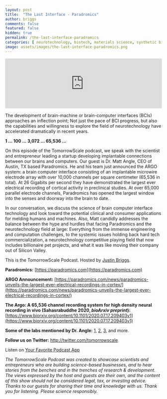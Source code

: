```yaml
---
layout: post
title:  "The Last Interface - Paradromics"
author: briggs
comments: false
featured: false
hidden: true
permalink: /the-last-interface-paradromics
categories: [ neurotechnology, biotech, materials science, synthetic biology, startup ]
image: assets/images/the-last-interface-paradromics.png
---
```


<iframe src="https://anchor.fm/tomorrowscale/embed/episodes/On-Demand-Biology---Tierra-Biosciences-efv774" height="160px" width="100%" frameborder="0" scrolling="no"></iframe>

The development of brain-machine or brain-computer interfaces (BCIs) approaches an inflection point; Not just the pace of BCI progress, but also the capabilities and willingness to explore the field of neurotechnology have accelerated dramatically in recent years.

**1 ... 100 ... 3,072 ... 65,536 ...**

On this episode of the TomorrowScale podcast, we speak with the scientist and entrepreneur leading a startup developing implantable connections between our brains and computers. Our guest is Dr. Matt Angle, CEO of Austin, TX based Paradromics. He and his team just announced the ARGO system: a brain computer interface consisting of an implantable microwire electrode array with over 10,000 channels per square centimeter (65,536 in total). At 26 Gigabits per second they have demonstrated the largest ever electrical recording of cortical activity in preclinical studies. At over 65,000 parallel electrode channels, Paradromics has opened the largest window into the senses and doorway into the brain to date.

In our conversation, we discuss the science of brain computer interface technology and look toward the potential clinical and consumer applications for melding humans and machines. Also, Matt candidly addresses the balance between the hype and hurdles that facing Paradromics and the neurotechnology field at large: Everything from the immense engineering and computation challenges, to the systemic issues holding back hard tech commercialization, a neurotechnology competitive playing field that now includes billionaire pet projects, and what it was like moving their company out of Silicon Valley.

This is the TomorrowScale Podcast. Hosted by [Justin Briggs](https://www.linkedin.com/in/briggsly).

**Paradromics:** [https://paradromics.com](https://paradromics.com)

**ARGO Announcement:** [https://paradromics.com/news/paradromics-unveils-the-largest-ever-electrical-recordings-in-cortex/](https://paradromics.com/news/paradromics-unveils-the-largest-ever-electrical-recordings-in-cortex/)

**The Argo: A 65,536 channel recording system for high density neural recording in vivo (Sahasrabuddhe 2020, *bioArxiv preprint*):** [https://www.biorxiv.org/content/10.1101/2020.07.17.209403v1](https://www.biorxiv.org/content/10.1101/2020.07.17.209403v1)

**Some of the labs mentioned by Dr. Angle:** [1](https://rnel.rice.edu/), [2](https://neuroscience.stanford.edu/research/funded-research/brain-machine-interfaces-science-engineering-and-application), [3](http://www.rnel.pitt.edu/research/neuroprosthetics/intracortical-brain-computer-interfaces), and more.

**Follow us on Twitter:** <a href="http://twitter.com/tomorrowscale" target="_blank" rel="noopener ugc noreferrer">http://twitter.com/tomorrowscale</a>

Listen on [Your Favorite Podcast App](https://anchor.fm/tomorrowscale/)

*The TomorrowScale Podcast was created to showcase scientists and entrepreneurs who are building science-based businesses, and to hear stories from the benches and in the trenches of research & development. The views expressed by the host and guests are their own, and the content of this show should not be considered legal, tax, or investing advice. Thanks to our guests for sharing their time and knowledge with us. Thank you for listening. Please science responsibly.*